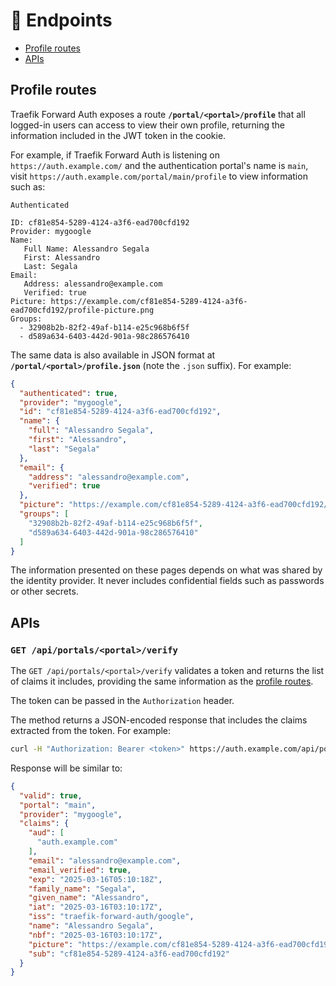 # 📍 Endpoints

- [Profile routes](#profile-routes)
- [APIs](#apis)

## Profile routes

Traefik Forward Auth exposes a route **`/portal/<portal>/profile`** that all logged-in users can access to view their own profile, returning the information included in the JWT token in the cookie.

For example, if Traefik Forward Auth is listening on `https://auth.example.com/` and the authentication portal's name is `main`, visit `https://auth.example.com/portal/main/profile` to view information such as:

```text
Authenticated

ID: cf81e854-5289-4124-a3f6-ead700cfd192
Provider: mygoogle
Name:
   Full Name: Alessandro Segala
   First: Alessandro
   Last: Segala
Email:
   Address: alessandro@example.com
   Verified: true
Picture: https://example.com/cf81e854-5289-4124-a3f6-ead700cfd192/profile-picture.png
Groups:
  - 32908b2b-82f2-49af-b114-e25c968b6f5f
  - d589a634-6403-442d-901a-98c286576410
```

The same data is also available in JSON format at **`/portal/<portal>/profile.json`** (note the `.json` suffix). For example:

```json
{
  "authenticated": true,
  "provider": "mygoogle",
  "id": "cf81e854-5289-4124-a3f6-ead700cfd192",
  "name": {
    "full": "Alessandro Segala",
    "first": "Alessandro",
    "last": "Segala"
  },
  "email": {
    "address": "alessandro@example.com",
    "verified": true
  },
  "picture": "https://example.com/cf81e854-5289-4124-a3f6-ead700cfd192/profile-picture.png",
  "groups": [
    "32908b2b-82f2-49af-b114-e25c968b6f5f",
    "d589a634-6403-442d-901a-98c286576410"
  ]
}
```

The information presented on these pages depends on what was shared by the identity provider. It never includes confidential fields such as passwords or other secrets.

## APIs

### `GET /api/portals/<portal>/verify`

The `GET /api/portals/<portal>/verify` validates a token and returns the list of claims it includes, providing the same information as the [profile routes](#profile-routes).

The token can be passed in the `Authorization` header.

The method returns a JSON-encoded response that includes the claims extracted from the token. For example:

```sh
curl -H "Authorization: Bearer <token>" https://auth.example.com/api/portals/main/verify
```

Response will be similar to:

```json
{
  "valid": true,
  "portal": "main",
  "provider": "mygoogle",
  "claims": {
    "aud": [
      "auth.example.com"
    ],
    "email": "alessandro@example.com",
    "email_verified": true,
    "exp": "2025-03-16T05:10:18Z",
    "family_name": "Segala",
    "given_name": "Alessandro",
    "iat": "2025-03-16T03:10:17Z",
    "iss": "traefik-forward-auth/google",
    "name": "Alessandro Segala",
    "nbf": "2025-03-16T03:10:17Z",
    "picture": "https://example.com/cf81e854-5289-4124-a3f6-ead700cfd192/profile-picture.png",
    "sub": "cf81e854-5289-4124-a3f6-ead700cfd192"
  }
}
```

